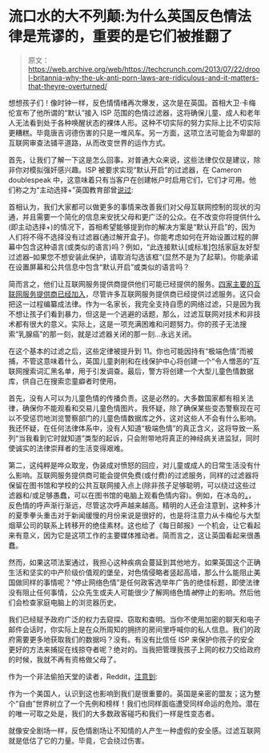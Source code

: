 # 流口水的大不列颠:为什么英国反色情法律是荒谬的，重要的是它们被推翻了

> 原文：<https://web.archive.org/web/https://techcrunch.com/2013/07/22/drool-britannia-why-the-uk-anti-porn-laws-are-ridiculous-and-it-matters-that-theyre-overturned/>

想想孩子们！像时钟一样，反色情情绪再次爆发，这次是在英国。首相大卫·卡梅伦宣布了他所谓的“默认”接入 ISP 范围的色情过滤器，这将确保儿童、成人和老年人无法看到处于各种唤醒状态的裸体人形。这种不切实际的努力实际上比不切实际更糟糕。毕竟唐吉诃德伤害的只是一堆风车。另一方面，这项立法可能会为卑鄙的互联网审查法铺平道路，从而改变世界的运作方式。

首先，让我们了解一下这是怎么回事。对普通大众来说，这些法律仅仅是建议，除非你对模拟强奸感兴趣。ISP 被要求实现“默认开启”的过滤器，在 Cameron doublespeak 中，这意味着只有当客户在创建帐户时启用它们，它们才可用。他们称之为“主动选择+”英国教育部曾[说过](https://web.archive.org/web/20230306040247/http://www.bbc.co.uk/news/technology-23312579):

首相认为，我们大家都可以做更多的事情来改善我们对父母互联网控制的现状的沟通，并且需要一个简化的信息来安抚父母和更广泛的公众。在不改变你将提供什么(即主动选择+)的情况下，首相希望能够提到你的解决方案是“默认开启”的，因为人们将不得不选择没有过滤器(通过解开盒子)。你能考虑如何在开始设置过程的屏幕中包含这种语言(或类似的语言)吗？例如，“此连接默认[或标准]包括家庭友好型过滤器–如果您不想安装此保护，请取消勾选该框”(显然不是为了起草)。你能承诺在设置屏幕和公共信息中包含“默认开启”或类似的语言吗？

简而言之，他们让互联网服务提供商提供他们可能已经提供的服务。[四家主要的互联网服务提供商已经加入](https://web.archive.org/web/20230306040247/http://www.pcpro.co.uk/news/383170/porn-blocking-how-the-isps-will-filter-content)，尽管许多互联网服务提供商已经提供过滤服务。这只会把这一过程编纂成法律。作为一名家长，我完全支持自愿的网络过滤，只是因为我不想让孩子们看到暴力，但这是一个逃避的话题，那么，过滤互联网对技术和非技术都有很大的意义。实际上，这是一项充满困难和问题努力。你的孩子无法搜索“乳腺癌”的那一刻，就是过滤器关闭的那一刻…永远关闭。

在这个基本的过滤之后，这些定律被提升到 11。你也可能因持有“极端色情”而被捕，不管这意味着什么，英国儿童剥削和在线保护中心将创建一个“令人憎恶的”互联网搜索词汇黑名单，用于引发调查。最后，警方将创建一个大型儿童色情数据库，供自己在搜索恋童癖者时使用。

首先，没有人可以为儿童色情的传播负责。这是必然的。大多数国家都有相关法律，确保你不能观看和交易儿童色情图片。我怀疑，除了确保某些变态警察现在可以不受惩罚地浏览警察部门的儿童色情数据库之外，这对这些人不会有什么影响。我还怀疑，在任何法律体系中，没有人知道“极端色情”的真正含义，这将导致一系列“当我看到它时就知道”类型的起诉，只会附带地将真正的神经病关进监狱，同时使诚实的法律崇拜者的生活变得艰难。

第二，这纯粹是哗众取宠，伪装成对愤怒的回应，对儿童或成人的日常生活没有什么影响。互联网服务提供商可能会提供免费(或付费)的过滤服务，同样的过滤器将保留在图书馆和学校的公共互联网接入点上(除非孩子足够聪明，可以绕过这些过滤器和/或足够愚蠢，可以在图书馆的电脑上观看色情内容)。例如，在冰岛的[，](https://web.archive.org/web/20230306040247/http://www.economist.com/blogs/economist-explains/2013/04/economist-explains-why-iceland-ban-pornography)，反色情的呼声渐行渐远，尽管这次呼声越来越高。精明的人还会注意到，这种多汁的夏季拳头重击对于新闻缓慢的月份来说是很好的，也是将注意力从卡梅伦与大型烟草公司的联系上转移开的绝佳素材。这也给了《每日邮报》一个机会，让它看起来有意义，因为它是这项工作的主要媒体推动者。简而言之，这让英国看起来很愚蠢。

然而，如果这项法案通过，我担心这种疾病会蔓延到其他地方。如果英国这个正确生活和坚实的中产阶级价值观的堡垒，对色情侵略者竖起高墙，那么什么能阻止美国做同样的事情呢？“停止网络色情”是任何政客选举年广告的绝佳标题，即使法律没有阻止任何事情，公众先生或夫人可能很少了解网络色情*被*停止的影响。然后他们会检查家庭电脑上的浏览器历史。

我们已经赋予政府广泛的权力去窥探、窃取和查明。当你不使用加密的聊天和电子邮件会话时，你实际上是在众所周知的拥挤的房间里呼喊你的私人信息。我们的政府需要更多地获取我们的数据吗？没有。有没有比信任 ISP 来保护你孩子的安全更好的方法来捕捉在线掠夺者呢？绝对的。当我把管理我孩子上网的权力交给政府的时候，我就不再有资格做父母了。

作为一个非法偷拍天堂的读者，Reddit，[注意到](https://web.archive.org/web/20230306040247/http://www.reddit.com/user/quiterascible):

作为一个美国人，认识到这也影响到我们是很重要的。英国是亲密的盟友；这为整个“自由”世界树立了一个先例和榜样！我们也同样面临遭受同样命运的危险。潜在的唯一可取之处是，我们的大多数政客碰巧和我们一样是性变态者。

就像安全剧场一样，反色情剧场让不知情的人产生一种虚假的安全感。过滤互联网就是低估了它的力量。毕竟，它会绕过伤害。
